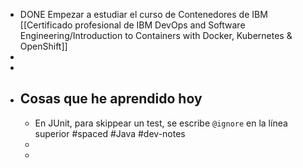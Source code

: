 - DONE Empezar a estudiar el curso de Contenedores de IBM [[Certificado profesional de IBM DevOps and Software Engineering/Introduction to Containers with Docker, Kubernetes & OpenShift]]
-
-
- ## Cosas que he aprendido hoy
	- En JUnit, para skippear un test, se escribe `@ignore` en la línea superior #spaced #Java #dev-notes
	-
	-